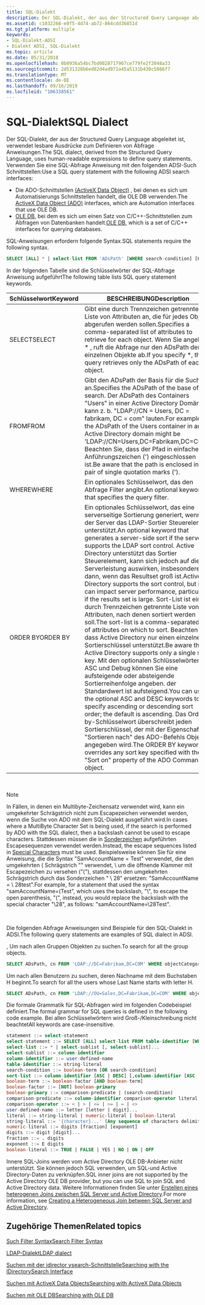 ```yaml
---
title: SQL-Dialekt
description: Der SQL-Dialekt, der aus der Structured Query Language abgeleitet ist, verwendet lesbare Ausdrücke zum Definieren von Abfrage Anweisungen.
ms.assetid: c1032268-e0f5-4d74-ab72-864cdd36851d
ms.tgt_platform: multiple
keywords:
- SQL-Dialekt-ADSI
- Dialekt ADSI, SQL-Dialekt
ms.topic: article
ms.date: 05/31/2018
ms.openlocfilehash: 0b0936a54bc7bd0028717967ce779fe2f2048a33
ms.sourcegitcommit: 2d531328b6ed82d4ad971a45a5131b430c5866f7
ms.translationtype: MT
ms.contentlocale: de-DE
ms.lasthandoff: 09/16/2019
ms.locfileid: "106338561"
---
```

# <a name="sql-dialect"></a><span data-ttu-id="87bff-105">SQL-Dialekt</span><span class="sxs-lookup"><span data-stu-id="87bff-105">SQL Dialect</span></span>

<span data-ttu-id="87bff-106">Der SQL-Dialekt, der aus der Structured Query Language abgeleitet ist, verwendet lesbare Ausdrücke zum Definieren von Abfrage Anweisungen.</span><span class="sxs-lookup"><span data-stu-id="87bff-106">The SQL dialect, derived from the Structured Query Language, uses human-readable expressions to define query statements.</span></span> <span data-ttu-id="87bff-107">Verwenden Sie eine SQL-Abfrage Anweisung mit den folgenden ADSI-Such Schnittstellen:</span><span class="sxs-lookup"><span data-stu-id="87bff-107">Use a SQL query statement with the following ADSI search interfaces:</span></span>

-   <span data-ttu-id="87bff-108">Die ADO-Schnittstellen [(ActiveX Data Object)](searching-with-activex-data-objects-ado.md) , bei denen es sich um Automatisierungs Schnittstellen handelt, die OLE DB verwenden.</span><span class="sxs-lookup"><span data-stu-id="87bff-108">The [ActiveX Data Object (ADO)](searching-with-activex-data-objects-ado.md) interfaces, which are Automation interfaces that use OLE DB.</span></span>
-   <span data-ttu-id="87bff-109">[OLE DB](searching-with-ole-db.md), bei dem es sich um einen Satz von C/C++-Schnittstellen zum Abfragen von Datenbanken handelt.</span><span class="sxs-lookup"><span data-stu-id="87bff-109">[OLE DB](searching-with-ole-db.md), which is a set of C/C++ interfaces for querying databases.</span></span>

<span data-ttu-id="87bff-110">SQL-Anweisungen erfordern folgende Syntax.</span><span class="sxs-lookup"><span data-stu-id="87bff-110">SQL statements require the following syntax.</span></span>


```sql
SELECT [ALL] * | select-list FROM 'ADsPath' [WHERE search-condition] [ORDER BY sort-list]
```



<span data-ttu-id="87bff-111">In der folgenden Tabelle sind die Schlüsselwörter der SQL-Abfrage Anweisung aufgeführt</span><span class="sxs-lookup"><span data-stu-id="87bff-111">The following table lists SQL query statement keywords.</span></span>



| <span data-ttu-id="87bff-112">Schlüsselwort</span><span class="sxs-lookup"><span data-stu-id="87bff-112">Keyword</span></span>  | <span data-ttu-id="87bff-113">BESCHREIBUNG</span><span class="sxs-lookup"><span data-stu-id="87bff-113">Description</span></span>                                                                                                                                                                                                                                                                                                                                                                                                                                                                                                                                                                                                  |
|----------|--------------------------------------------------------------------------------------------------------------------------------------------------------------------------------------------------------------------------------------------------------------------------------------------------------------------------------------------------------------------------------------------------------------------------------------------------------------------------------------------------------------------------------------------------------------------------------------------------------------|
| <span data-ttu-id="87bff-114">SELECT</span><span class="sxs-lookup"><span data-stu-id="87bff-114">SELECT</span></span>   | <span data-ttu-id="87bff-115">Gibt eine durch Trennzeichen getrennte Liste von Attributen an, die für jedes Objekt abgerufen werden sollen.</span><span class="sxs-lookup"><span data-stu-id="87bff-115">Specifies a comma-separated list of attributes to retrieve for each object.</span></span> <span data-ttu-id="87bff-116">Wenn Sie angeben \* , ruft die Abfrage nur den ADsPath der einzelnen Objekte ab.</span><span class="sxs-lookup"><span data-stu-id="87bff-116">If you specify \*, the query retrieves only the ADsPath of each object.</span></span>                                                                                                                                                                                                                                                                                                                                                                                                                                                          |
| <span data-ttu-id="87bff-117">FROM</span><span class="sxs-lookup"><span data-stu-id="87bff-117">FROM</span></span>     | <span data-ttu-id="87bff-118">Gibt den ADsPath der Basis für die Suche an.</span><span class="sxs-lookup"><span data-stu-id="87bff-118">Specifies the ADsPath of the base of the search.</span></span> <span data-ttu-id="87bff-119">Der ADsPath des Containers "Users" in einer Active Directory Domäne kann z. b. "LDAP://CN = Users, DC = fabrikam, DC = com" lauten.</span><span class="sxs-lookup"><span data-stu-id="87bff-119">For example, the ADsPath of the Users container in an Active Directory domain might be 'LDAP://CN=Users,DC=Fabrikam,DC=COM'.</span></span> <span data-ttu-id="87bff-120">Beachten Sie, dass der Pfad in einfache Anführungszeichen (') eingeschlossen ist.</span><span class="sxs-lookup"><span data-stu-id="87bff-120">Be aware that the path is enclosed in a pair of single quotation marks (').</span></span>                                                                                                                                                                                                                                                                                                                                                    |
| <span data-ttu-id="87bff-121">WHERE</span><span class="sxs-lookup"><span data-stu-id="87bff-121">WHERE</span></span>    | <span data-ttu-id="87bff-122">Ein optionales Schlüsselwort, das den Abfrage Filter angibt.</span><span class="sxs-lookup"><span data-stu-id="87bff-122">An optional keyword that specifies the query filter.</span></span>                                                                                                                                                                                                                                                                                                                                                                                                                                                                                                                                                         |
| <span data-ttu-id="87bff-123">ORDER BY</span><span class="sxs-lookup"><span data-stu-id="87bff-123">ORDER BY</span></span> | <span data-ttu-id="87bff-124">Ein optionales Schlüsselwort, das eine serverseitige Sortierung generiert, wenn der Server das LDAP-Sortier Steuerelement unterstützt.</span><span class="sxs-lookup"><span data-stu-id="87bff-124">An optional keyword that generates a server-side sort if the server supports the LDAP sort control.</span></span> <span data-ttu-id="87bff-125">Active Directory unterstützt das Sortier Steuerelement, kann sich jedoch auf die Serverleistung auswirken, insbesondere dann, wenn das Resultset groß ist.</span><span class="sxs-lookup"><span data-stu-id="87bff-125">Active Directory supports the sort control, but it can impact server performance, particularly if the results set is large.</span></span> <span data-ttu-id="87bff-126">Sort-List ist eine durch Trennzeichen getrennte Liste von Attributen, nach denen sortiert werden soll.</span><span class="sxs-lookup"><span data-stu-id="87bff-126">The sort-list is a comma-separated list of attributes on which to sort.</span></span> <span data-ttu-id="87bff-127">Beachten Sie, dass Active Directory nur einen einzelnen Sortierschlüssel unterstützt.</span><span class="sxs-lookup"><span data-stu-id="87bff-127">Be aware that Active Directory supports only a single sort key.</span></span> <span data-ttu-id="87bff-128">Mit den optionalen Schlüsselwörtern ASC und Debug können Sie eine aufsteigende oder absteigende Sortierreihenfolge angeben. der Standardwert ist aufsteigend.</span><span class="sxs-lookup"><span data-stu-id="87bff-128">You can use the optional ASC and DESC keywords to specify ascending or descending sort order; the default is ascending.</span></span> <span data-ttu-id="87bff-129">Das Order by-Schlüsselwort überschreibt jeden Sortierschlüssel, der mit der Eigenschaft "Sortieren nach" des ADO-Befehls Objekts angegeben wird.</span><span class="sxs-lookup"><span data-stu-id="87bff-129">The ORDER BY keyword overrides any sort key specified with the "Sort on" property of the ADO Command object.</span></span> |



 

> [!Note]  
> <span data-ttu-id="87bff-130">In Fällen, in denen ein Multibyte-Zeichensatz verwendet wird, kann ein umgekehrter Schrägstrich nicht zum Escapezeichen verwendet werden, wenn die Suche von ADO mit dem SQL-Dialekt ausgeführt wird.</span><span class="sxs-lookup"><span data-stu-id="87bff-130">In cases where a MultiByte Character Set is being used, if the search is performed by ADO with the SQL dialect, then a backslash cannot be used to escape characters.</span></span> <span data-ttu-id="87bff-131">Stattdessen müssen die in [Sonderzeichen](search-filter-syntax.md) aufgeführten Escapesequenzen verwendet werden.</span><span class="sxs-lookup"><span data-stu-id="87bff-131">Instead, the escape sequences listed in [Special Characters](search-filter-syntax.md) must be used.</span></span> <span data-ttu-id="87bff-132">Beispielsweise können Sie für eine Anweisung, die die Syntax "SamAccountName = Test" verwendet, die den umgekehrten \( Schrägstrich "" verwendet, \\ um die öffnende Klammer mit Escapezeichen zu versehen ("("), stattdessen den umgekehrten Schrägstrich durch das Sonderzeichen " \\ 28" ersetzen: "SamAccountName = \\ 28test".</span><span class="sxs-lookup"><span data-stu-id="87bff-132">For example, for a statement that used the syntax "samAccountName=\(Test", which uses the backslash, "\\", to escape the open parenthesis, "(", instead, you would replace the backslash with the special character "\\28", as follows: "samAccountName=\\28Test".</span></span>

 

<span data-ttu-id="87bff-133">Die folgenden Abfrage Anweisungen sind Beispiele für den SQL-Dialekt in ADSI.</span><span class="sxs-lookup"><span data-stu-id="87bff-133">The following query statements are examples of SQL dialect in ADSI.</span></span>

<span data-ttu-id="87bff-134">, Um nach allen Gruppen Objekten zu suchen.</span><span class="sxs-lookup"><span data-stu-id="87bff-134">To search for all the group objects.</span></span>


```sql
SELECT ADsPath, cn FROM 'LDAP://DC=Fabrikam,DC=COM' WHERE objectCategory='group'
```



<span data-ttu-id="87bff-135">Um nach allen Benutzern zu suchen, deren Nachname mit dem Buchstaben H beginnt.</span><span class="sxs-lookup"><span data-stu-id="87bff-135">To search for all the users whose Last Name starts with letter H.</span></span>


```sql
SELECT ADsPath, cn FROM 'LDAP://OU=Sales,DC=Fabrikam,DC=COM' WHERE objectCategory='person' AND objectClass='user' AND sn = 'H*' ORDER BY sn
```



<span data-ttu-id="87bff-136">Die formale Grammatik für SQL-Abfragen wird im folgenden Codebeispiel definiert.</span><span class="sxs-lookup"><span data-stu-id="87bff-136">The formal grammar for SQL queries is defined in the following code example.</span></span> <span data-ttu-id="87bff-137">Bei allen Schlüsselwörtern wird Groß-/Kleinschreibung nicht beachtet</span><span class="sxs-lookup"><span data-stu-id="87bff-137">All keywords are case-insensitive.</span></span>


```sql
statement ::= select-statement
select-statement ::= SELECT [ALL] select-list FROM table-identifier [WHERE search-condition] [ORDER BY sort-list]
select-list ::= * | select-sublist [, select-sublist]... 
select-sublist ::= column-identifier
column-identifier ::= user-defined-name 
table-identifier ::= string-literal
search-condition ::= boolean-term [OR search-condition]
sort-list ::= column-identifier [ASC | DESC] [,column-identifier [ASC | DESC]]... 
boolean-term ::= boolean-factor [AND boolean-term]
boolean-factor ::= [NOT] boolean-primary
boolean-primary ::= comparison-predicate | (search-condition)
comparison-predicate ::= column-identifier comparison-operator literal
comparison-operator ::= < | > | <= | >= | = | <>
user-defined-name ::= letter [letter | digit]...
literal ::= string-literal | numeric-literal | boolean-literal 
string-literal ::= '{character}...' (Any sequence of characters delimited by quotes)
numeric-literal ::= digits [fraction] [exponent]
digits ::= digit [digit]...
fraction ::= . digits 
exponent ::= E digits
boolean-literal ::= TRUE | FALSE | YES | NO | ON | OFF
```



<span data-ttu-id="87bff-138">Innere SQL-Joins werden vom Active Directory OLE DB-Anbieter nicht unterstützt. Sie können jedoch SQL verwenden, um SQL-und Active Directory-Daten zu verknüpfen.</span><span class="sxs-lookup"><span data-stu-id="87bff-138">SQL inner joins are not supported by the Active Directory OLE DB provider, but you can use SQL to join SQL and Active Directory data.</span></span> <span data-ttu-id="87bff-139">Weitere Informationen finden Sie unter [Erstellen eines heterogenen Joins zwischen SQL Server und Active Directory](creating-a-heterogeneous-join-between-sql-server-and-active-directory.md).</span><span class="sxs-lookup"><span data-stu-id="87bff-139">For more information, see [Creating a Heterogeneous Join between SQL Server and Active Directory](creating-a-heterogeneous-join-between-sql-server-and-active-directory.md).</span></span>

## <a name="related-topics"></a><span data-ttu-id="87bff-140">Zugehörige Themen</span><span class="sxs-lookup"><span data-stu-id="87bff-140">Related topics</span></span>

<dl> <dt>

[<span data-ttu-id="87bff-141">Such Filter Syntax</span><span class="sxs-lookup"><span data-stu-id="87bff-141">Search Filter Syntax</span></span>](search-filter-syntax.md)
</dt> <dt>

[<span data-ttu-id="87bff-142">LDAP-Dialekt</span><span class="sxs-lookup"><span data-stu-id="87bff-142">LDAP dialect</span></span>](ldap-dialect.md)
</dt> <dt>

[<span data-ttu-id="87bff-143">Suchen mit der idirector ysearch-Schnittstelle</span><span class="sxs-lookup"><span data-stu-id="87bff-143">Searching with the IDirectorySearch Interface</span></span>](searching-with-idirectorysearch.md)
</dt> <dt>

[<span data-ttu-id="87bff-144">Suchen mit ActiveX Data Objects</span><span class="sxs-lookup"><span data-stu-id="87bff-144">Searching with ActiveX Data Objects</span></span>](searching-with-activex-data-objects-ado.md)
</dt> <dt>

[<span data-ttu-id="87bff-145">Suchen mit OLE DB</span><span class="sxs-lookup"><span data-stu-id="87bff-145">Searching with OLE DB</span></span>](searching-with-ole-db.md)
</dt> </dl>

 

 




